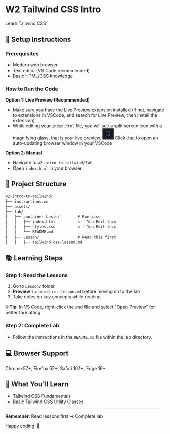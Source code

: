 # W2 Tailwind CSS Intro

Learn Tailwind CSS

## 🚀 Setup Instructions

### Prerequisites
- Modern web browser
- Text editor (VS Code recommended)
- Basic HTML/CSS knowledge

### How to Run the Code
**Option 1: Live Preview (Recommended)**
- Make sure you have the Live Preview extension installed (if not, navigate to extensions in VSCode, and search for Live Preview, then install the extension)
- While editing your `index.html` file, you will see a split screen icon with a magnifying glass, that is your live preview. <img src='./assets/previewIcon.png'> Click that to open an auto-updating browser window in your VSCode

**Option 2: Manual**
- Navigate to `w2_intro_to_tailwind/lab`
- Open `index.html` in your browser

## 📁 Project Structure

```
w2-intro-to-tailwind/
├── instructions.md
├── assets/
├── lab/
│   ├── container-basic/        # Exercise
│   │   ├── index.html          <-- You Edit this
│   │   ├── styles.css          <-- You Edit this
│   │   └── README.md
│   ├── Lesson/                 # Read this first
│   │   ├── tailwind-css-lesson.md

```

## 📚 Learning Steps

### Step 1: Read the Lessons
1. Go to `Lesson/` folder
2. **Preview** `tailwind-css-lesson.md` before moving on to the lab
4. Take notes on key concepts while reading

**💡 Tip**: In VS Code, right-click the .md file and select "Open Preview" for better formatting

### Step 2: Complete Lab

- Follow the instructions in the `README.md` file within the lab directory.

## 💻 Browser Support
Chrome 57+, Firefox 52+, Safari 10.1+, Edge 16+

## 🎯 What You'll Learn
- Tailwind CSS Fundamentals
- Basic Tailwind CSS Utility Classes

---

**Remember**: Read lessons first → Complete lab

Happy coding! 🎉
